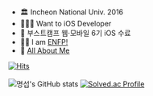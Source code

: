 
- 🏛 Incheon National Univ. 2016
- 🧑🏻‍💻 Want to iOS Developer
- 📝 부스트캠프 웹·모바일 6기 iOS 수료
- 🙋🏻 I am [ENFP!](https://www.16personalities.com/ko/%EC%84%B1%EA%B2%A9%EC%9C%A0%ED%98%95-enfp)
- 📒 [All About Me](https://www.notion.so/b721f21843484c5787c62385540b174a)
<!--
**s1gnature/s1gnature** is a ✨ _special_ ✨ repository because its `README.md` (this file) appears on your GitHub profile.

Here are some ideas to get you started:

- 🔭 I’m currently working on ...
- 🌱 I’m currently learning ...
- 👯 I’m looking to collaborate on ...
- 🤔 I’m looking for help with ...
- 💬 Ask me about ...
- 📫 How to reach me: ...
- 😄 Pronouns: ...
- ⚡ Fun fact: ...
-->

[![Hits](https://hits.seeyoufarm.com/api/count/incr/badge.svg?url=https%3A%2F%2Fgithub.com%2Fs1gnature&count_bg=%23FF8484&title_bg=%23555555&icon=&icon_color=%23E7E7E7&title=Welcome%21&edge_flat=false)](https://hits.seeyoufarm.com)<br><br>
![명섭's GitHub stats](https://github-readme-stats.vercel.app/api?username=s1gnature&hide=issues&count_private=true&show_icons=true&theme=buefy&include_all_commits=true) [![Solved.ac Profile](http://mazassumnida.wtf/api/v2/generate_badge?boj=shin0486)](https://solved.ac/shin0486/)

<!--
[![Top Langs](https://github-readme-stats.vercel.app/api/top-langs/?username=s1gnature&layout=compact)](https://github.com/anuraghazra/github-readme-stats)
-->
